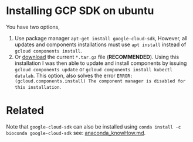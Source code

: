 # Installing GCP SDK on ubuntu

You have two options,
1. Use package manager `apt-get install google-cloud-sdk`, However, all updates and components installations must use `apt install` instead of `gcloud components install`.
2. Or [download](https://cloud.google.com/sdk/docs/quickstart-linux) the current  `*.tar.gz` file (**RECOMMENDED**). Using this installation I was then able to update and install components by issuing `gcloud components update` or `gcloud components install kubectl datalab`. This option, also solves the error `ERROR: (gcloud.components.install) The component manager is disabled for this installation`.

# Related
Note that `google-cloud-sdk`  can also be installed using `conda install -c bioconda google-cloud-sdk` see: [anaconda_knowHow.md](anaconda_knowHow.md).
